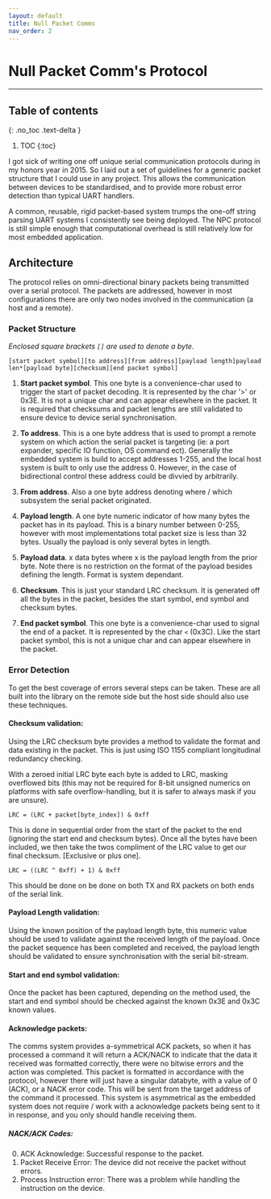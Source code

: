 ```yaml
---
layout: default
title: Null Packet Comms
nav_order: 2
---
```


# Null Packet Comm's Protocol

---

## Table of contents
{: .no_toc .text-delta }

1. TOC
{:toc}

I got sick of writing one off unique serial communication protocols during in my honors year in 2015.
So I laid out a set of guidelines for a generic packet structure that I could use in any project. 
This allows the communication between devices to be standardised, 
and to provide more robust error detection than typical UART handlers.

A common, reusable, rigid packet-based system trumps the one-off string parsing UART systems I consistently see being deployed. 
The NPC protocol is still simple enough that computational overhead is still relatively low for most embedded application.

## Architecture

The protocol relies on omni-directional binary packets being transmitted over a serial protocol. 
The packets are addressed, however in most configurations there are only two nodes involved in the communication (a host and a remote).

### Packet Structure

_Enclosed square brackets `[]` are used to denote a byte._

```
[start packet symbol][to address][from address][payload length]payload len*[payload byte][checksum][end packet symbol]
```

1. **Start packet symbol**. 
   This one byte is a convenience-char used to trigger the start of packet decoding. 
   It is represented by the char '>' or 0x3E. 
   It is not a unique char and can appear elsewhere in the packet. 
   It is required that checksums and packet lengths are still validated to ensure device to device serial synchronisation.

2. **To address**. 
   This is a one byte address that is used to prompt a remote system on which action the serial packet is targeting (ie: a port expander, specific IO function, OS command ect). 
   Generally the embedded system is build to accept addresses 1-255, and the local host system is built to only use the address 0. 
   However, in the case of bidirectional control these address could be divvied by arbitrarily.

3. **From address**. 
   Also a one byte address denoting where / which subsystem the serial packet originated.

4. **Payload length**. 
   A one byte numeric indicator of how many bytes the packet has in its payload. 
   This is a binary number between 0-255, however with most implementations total packet size is less than 32 bytes. 
   Usually the payload is only several bytes in length.

5. **Payload data**. 
   x data bytes where x is the payload length from the prior byte. 
   Note there is no restriction on the format of the payload besides defining the length. 
   Format is system dependant.

6. **Checksum**. 
   This is just your standard LRC checksum. 
   It is generated off all the bytes in the packet, besides the start symbol, end symbol and checksum bytes.

7. **End packet symbol**. 
   This one byte is a convenience-char used to signal the end of a packet. 
   It is represented by the char `<` (0x3C). 
   Like the start packet symbol, this is not a unique char and can appear elsewhere in the packet.

### Error Detection

To get the best coverage of errors several steps can be taken. These are all built into the library on the remote side but the host side should also use these techniques.

#### Checksum validation: 

Using the LRC checksum byte provides a method to validate the format and data existing in the packet.
This is just using ISO 1155 compliant longitudinal redundancy checking.

With a zeroed initial LRC byte each byte is added to LRC, masking overflowed bits (this may not be required for 8-bit unsigned numerics on platforms with safe overflow-handling, but it is safer to always mask if you are unsure).

`LRC = (LRC + packet[byte_index]) & 0xff`

This is done in sequential order from the start of the packet to the end (ignoring the start end and checksum bytes). Once all the bytes have been included, we then take the twos compliment of the LRC value to get our final checksum. [Exclusive or plus one].

`LRC = ((LRC ^ 0xff) + 1) & 0xff`

This should be done on be done on both TX and RX packets on both ends of the serial link.

#### Payload Length validation: 

Using the known position of the payload length byte, this numeric value should be used to validate against the received length of the payload.
Once the packet sequence has been completed and received, the payload length should be validated to ensure synchronisation with the serial bit-stream.

#### Start and end symbol validation: 

Once the packet has been captured, depending on the method used, the start and end symbol should be checked against the known 0x3E and 0x3C known values.

#### Acknowledge packets: 

The comms system provides a-symmetrical ACK packets, so when it has processed a command it will return a ACK/NACK to indicate that the data it received was formatted correctly, there were no bitwise errors and the action was completed.
This packet is formatted in accordance with the protocol, however there will just have a singular databyte, with a value of 0 (ACK), or a NACK error code. This will be sent from the target address of the command it processed. This system is asymmetrical as the embedded system does not require / work with a acknowledge packets being sent to it in response, and you only should handle receiving them.

##### NACK/ACK Codes:

0. ACK Acknowledge: Successful response to the packet. 
1. Packet Receive Error: The device did not receive the packet without errors. 
2. Process Instruction error: There was a problem while handling the instruction on the device.
